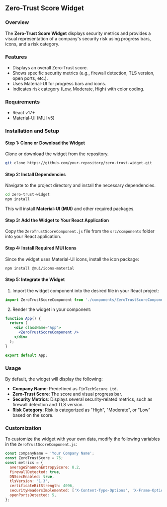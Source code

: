 
## Zero-Trust Score Widget

### Overview
The **Zero-Trust Score Widget** displays security metrics and provides a visual representation of a company's security risk using progress bars, icons, and a risk category.

### Features
- Displays an overall Zero-Trust score.
- Shows specific security metrics (e.g., firewall detection, TLS version, open ports, etc.).
- Uses Material-UI for progress bars and icons.
- Indicates risk category (Low, Moderate, High) with color coding.

### Requirements
- React v17+
- Material-UI (MUI v5)

### Installation and Setup

#### Step 1: Clone or Download the Widget
Clone or download the widget from the repository.

```bash
git clone https://github.com/your-repository/zero-trust-widget.git
```

#### Step 2: Install Dependencies
Navigate to the project directory and install the necessary dependencies.

```bash
cd zero-trust-widget
npm install
```

This will install **Material-UI (MUI)** and other required packages.

#### Step 3: Add the Widget to Your React Application
Copy the `ZeroTrustScoreComponent.js` file from the `src/components` folder into your React application.

#### Step 4: Install Required MUI Icons
Since the widget uses Material-UI icons, install the icon package:

```bash
npm install @mui/icons-material
```

#### Step 5: Integrate the Widget

1. Import the widget component into the desired file in your React project:

```jsx
import ZeroTrustScoreComponent from './components/ZeroTrustScoreComponent';
```

2. Render the widget in your component:

```jsx
function App() {
  return (
    <div className="App">
      <ZeroTrustScoreComponent />
    </div>
  );
}

export default App;
```

### Usage
By default, the widget will display the following:

- **Company Name**: Predefined as `FinTechSecure Ltd.`
- **Zero-Trust Score**: The score and visual progress bar.
- **Security Metrics**: Displays several security-related metrics, such as firewall detection and TLS version.
- **Risk Category**: Risk is categorized as "High", "Moderate", or "Low" based on the score.

### Customization
To customize the widget with your own data, modify the following variables in the `ZeroTrustScoreComponent.js`:

```javascript
const companyName = 'Your Company Name';
const ZeroTrustScore = 75; 
const metrics = {
  averageShannonEntropyScore: 8.2,
  firewallDetected: true,
  DNSsecEnabled: true,
  tlsVersion: '1.3',
  certificateBitStrength: 4096,
  securityHeadersImplemented: ['X-Content-Type-Options', 'X-Frame-Options'],
  openPortsDetected: 5,
};
```


